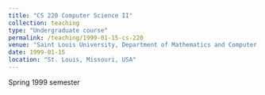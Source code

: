```yaml
---
title: "CS 220 Computer Science II"
collection: teaching
type: "Undergraduate course"
permalink: /teaching/1999-01-15-cs-220
venue: "Saint Louis University, Department of Mathematics and Computer Science"
date: 1999-01-15
location: "St. Louis, Missouri, USA"
---
```


Spring 1999 semester
